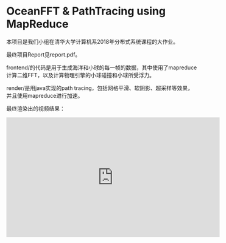 # OceanFFT & PathTracing using MapReduce
本项目是我们小组在清华大学计算机系2018年分布式系统课程的大作业。

最终项目Report见report.pdf。



frontend/的代码是用于生成海洋和小球的每一帧的数据，其中使用了mapreduce计算二维FFT，以及计算物理引擎的小球碰撞和小球所受浮力。



render/是用java实现的path tracing，包括网格平滑、软阴影、超采样等效果，并且使用mapreduce进行加速。



最终渲染出的视频结果：



<iframe width="560" height="315" src="https://www.youtube.com/watch?v=PWxAjqwj6mE&feature=youtu.be" frameborder="0" allowfullscreen></iframe> 